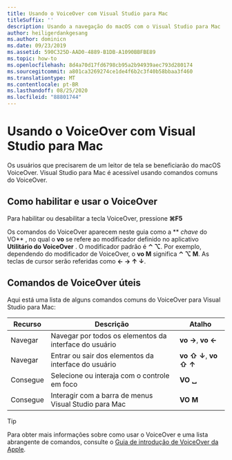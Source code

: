 ```yaml
---
title: Usando o VoiceOver com Visual Studio para Mac
titleSuffix: ''
description: Usando a navegação do macOS com o Visual Studio para Mac
author: heiligerdankgesang
ms.author: dominicn
ms.date: 09/23/2019
ms.assetid: 590C325D-AAD0-4889-B1DB-A1090BBFBE89
ms.topic: how-to
ms.openlocfilehash: 8d4a70d17fd6798cb95a2b94939aec793d280174
ms.sourcegitcommit: a801ca3269274ce1de4f6b2c3f40b58bbaa3f460
ms.translationtype: MT
ms.contentlocale: pt-BR
ms.lasthandoff: 08/25/2020
ms.locfileid: "88801744"
---
```

# <a name="using-voiceover-with-visual-studio-for-mac"></a>Usando o VoiceOver com Visual Studio para Mac

Os usuários que precisarem de um leitor de tela se beneficiarão do macOS VoiceOver. Visual Studio para Mac é acessível usando comandos comuns do VoiceOver.

## <a name="how-to-enable-and-use-voiceover"></a>Como habilitar e usar o VoiceOver

Para habilitar ou desabilitar a tecla VoiceOver, pressione **&#8984;F5**

Os comandos do VoiceOver aparecem neste guia como a ** _chave_ do VO** , no qual o **vo** se refere ao modificador definido no aplicativo **Utilitário do VoiceOver** . O modificador padrão é **⌃ ⌥**. Por exemplo, dependendo do modificador de VoiceOver, o **vo M** significa **⌃ ⌥ M**. As teclas de cursor serão referidas como **← → ↑ ↓**.

## <a name="useful-voiceover-commands"></a>Comandos de VoiceOver úteis

Aqui está uma lista de alguns comandos comuns do VoiceOver para Visual Studio para Mac:

|Recurso|Descrição|Atalho|
|-------|-----------|--------|
|Navegar|Navegar por todos os elementos da interface do usuário|**vo →**, **vo ←**|
|Navegar|Entrar ou sair dos elementos da interface do usuário|**vo ⇧ ↓**, **vo ⇧ ↑**|
|Consegue|Selecione ou interaja com o controle em foco|**VO ␣**|
|Consegue|Interagir com a barra de menus Visual Studio para Mac|**VO M**|

> [!TIP]
> Para obter mais informações sobre como usar o VoiceOver e uma lista abrangente de comandos, consulte o [Guia de introdução de VoiceOver da Apple](https://support.apple.com/en-us/guide/voiceover-guide/welcome/web).